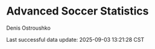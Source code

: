 # Advanced Soccer Statistics
Denis Ostroushko

<!-- gfm -->

Last successful data update: 2025-09-03 13:21:28 CST
